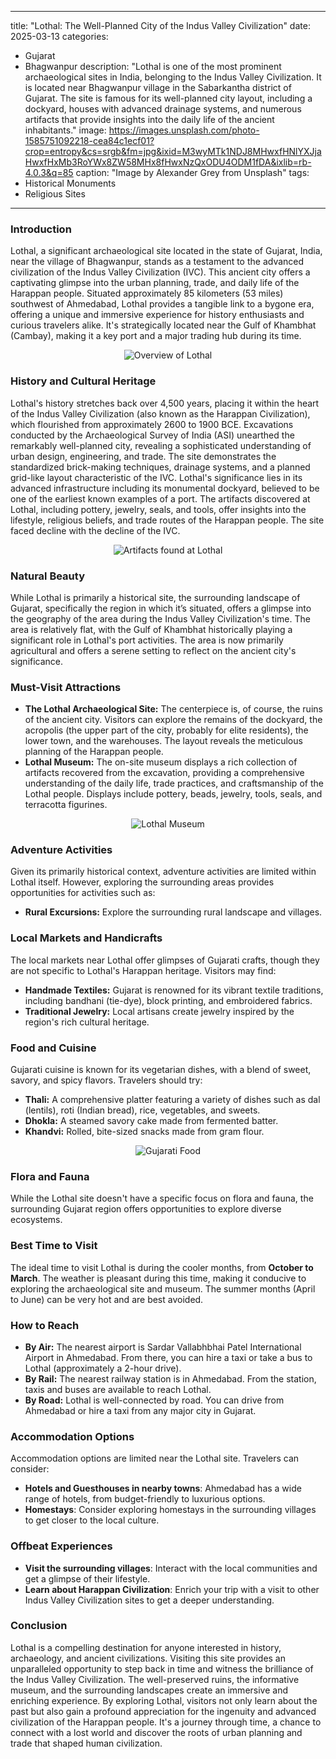 
---
title: "Lothal: The Well-Planned City of the Indus Valley Civilization"
date: 2025-03-13
categories:
  - Gujarat
  - Bhagwanpur
description: "Lothal is one of the most prominent archaeological sites in India, belonging to the Indus Valley Civilization. It is located near Bhagwanpur village in the Sabarkantha district of Gujarat. The site is famous for its well-planned city layout, including a dockyard, houses with advanced drainage systems, and numerous artifacts that provide insights into the daily life of the ancient inhabitants."
image: https://images.unsplash.com/photo-1585751092218-cea84c1ecf01?crop=entropy&cs=srgb&fm=jpg&ixid=M3wyMTk1NDJ8MHwxfHNlYXJjaHwxfHxMb3RoYWx8ZW58MHx8fHwxNzQxODU4ODM1fDA&ixlib=rb-4.0.3&q=85
caption: "Image by Alexander Grey from Unsplash"
tags: 
  - Historical Monuments
  - Religious Sites
---


### **Introduction**

Lothal, a significant archaeological site located in the state of Gujarat, India, near the village of Bhagwanpur, stands as a testament to the advanced civilization of the Indus Valley Civilization (IVC). This ancient city offers a captivating glimpse into the urban planning, trade, and daily life of the Harappan people. Situated approximately 85 kilometers (53 miles) southwest of Ahmedabad, Lothal provides a tangible link to a bygone era, offering a unique and immersive experience for history enthusiasts and curious travelers alike. It's strategically located near the Gulf of Khambhat (Cambay), making it a key port and a major trading hub during its time. <br>
<center><img src="placeholder_image_lothal_overview.jpg" alt="Overview of Lothal"></center>

### **History and Cultural Heritage**

Lothal's history stretches back over 4,500 years, placing it within the heart of the Indus Valley Civilization (also known as the Harappan Civilization), which flourished from approximately 2600 to 1900 BCE. Excavations conducted by the Archaeological Survey of India (ASI) unearthed the remarkably well-planned city, revealing a sophisticated understanding of urban design, engineering, and trade. The site demonstrates the standardized brick-making techniques, drainage systems, and a planned grid-like layout characteristic of the IVC. Lothal's significance lies in its advanced infrastructure including its monumental dockyard, believed to be one of the earliest known examples of a port. The artifacts discovered at Lothal, including pottery, jewelry, seals, and tools, offer insights into the lifestyle, religious beliefs, and trade routes of the Harappan people. The site faced decline with the decline of the IVC.
<center><img src="placeholder_image_lothal_history.jpg" alt="Artifacts found at Lothal"></center>

### **Natural Beauty**

While Lothal is primarily a historical site, the surrounding landscape of Gujarat, specifically the region in which it’s situated, offers a glimpse into the geography of the area during the Indus Valley Civilization's time. The area is relatively flat, with the Gulf of Khambhat historically playing a significant role in Lothal's port activities. The area is now primarily agricultural and offers a serene setting to reflect on the ancient city's significance.

### **Must-Visit Attractions**

*   **The Lothal Archaeological Site:** The centerpiece is, of course, the ruins of the ancient city. Visitors can explore the remains of the dockyard, the acropolis (the upper part of the city, probably for elite residents), the lower town, and the warehouses. The layout reveals the meticulous planning of the Harappan people.
*   **Lothal Museum:** The on-site museum displays a rich collection of artifacts recovered from the excavation, providing a comprehensive understanding of the daily life, trade practices, and craftsmanship of the Lothal people. Displays include pottery, beads, jewelry, tools, seals, and terracotta figurines.
<center><img src="placeholder_image_lothal_museum.jpg" alt="Lothal Museum"></center>

### **Adventure Activities**

Given its primarily historical context, adventure activities are limited within Lothal itself. However, exploring the surrounding areas provides opportunities for activities such as:

*   **Rural Excursions:** Explore the surrounding rural landscape and villages.

### **Local Markets and Handicrafts**

The local markets near Lothal offer glimpses of Gujarati crafts, though they are not specific to Lothal's Harappan heritage. Visitors may find:

*   **Handmade Textiles:** Gujarat is renowned for its vibrant textile traditions, including bandhani (tie-dye), block printing, and embroidered fabrics.
*   **Traditional Jewelry:** Local artisans create jewelry inspired by the region's rich cultural heritage.

### **Food and Cuisine**

Gujarati cuisine is known for its vegetarian dishes, with a blend of sweet, savory, and spicy flavors. Travelers should try:

*   **Thali:** A comprehensive platter featuring a variety of dishes such as dal (lentils), roti (Indian bread), rice, vegetables, and sweets.
*   **Dhokla:** A steamed savory cake made from fermented batter.
*   **Khandvi:** Rolled, bite-sized snacks made from gram flour.
<center><img src="placeholder_image_gujarati_food.jpg" alt="Gujarati Food"></center>

### **Flora and Fauna**

While the Lothal site doesn't have a specific focus on flora and fauna, the surrounding Gujarat region offers opportunities to explore diverse ecosystems.

### **Best Time to Visit**

The ideal time to visit Lothal is during the cooler months, from **October to March**. The weather is pleasant during this time, making it conducive to exploring the archaeological site and museum. The summer months (April to June) can be very hot and are best avoided.

### **How to Reach**

*   **By Air:** The nearest airport is Sardar Vallabhbhai Patel International Airport in Ahmedabad. From there, you can hire a taxi or take a bus to Lothal (approximately a 2-hour drive).
*   **By Rail:** The nearest railway station is in Ahmedabad. From the station, taxis and buses are available to reach Lothal.
*   **By Road:** Lothal is well-connected by road. You can drive from Ahmedabad or hire a taxi from any major city in Gujarat.

### **Accommodation Options**

Accommodation options are limited near the Lothal site. Travelers can consider:

*   **Hotels and Guesthouses in nearby towns**: Ahmedabad has a wide range of hotels, from budget-friendly to luxurious options.
*   **Homestays**: Consider exploring homestays in the surrounding villages to get closer to the local culture.

### **Offbeat Experiences**

*   **Visit the surrounding villages**: Interact with the local communities and get a glimpse of their lifestyle.
*   **Learn about Harappan Civilization**: Enrich your trip with a visit to other Indus Valley Civilization sites to get a deeper understanding.

### **Conclusion**

Lothal is a compelling destination for anyone interested in history, archaeology, and ancient civilizations. Visiting this site provides an unparalleled opportunity to step back in time and witness the brilliance of the Indus Valley Civilization. The well-preserved ruins, the informative museum, and the surrounding landscapes create an immersive and enriching experience. By exploring Lothal, visitors not only learn about the past but also gain a profound appreciation for the ingenuity and advanced civilization of the Harappan people. It's a journey through time, a chance to connect with a lost world and discover the roots of urban planning and trade that shaped human civilization.


